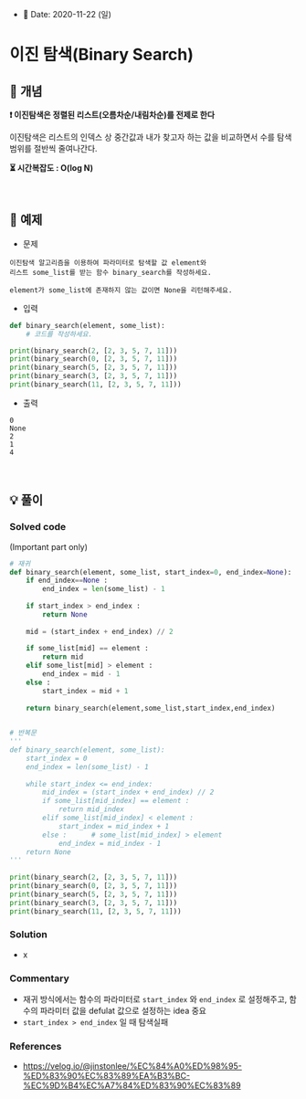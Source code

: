 - 📅 Date: 2020-11-22 (일)

# 이진 탐색(Binary Search)

## 📝 개념

**❗ 이진탐색은 정렬된 리스트(오름차순/내림차순)를 전제로 한다**

이진탐색은 리스트의 인덱스 상 중간값과 내가 찾고자 하는 값을 비교하면서 수를 탐색 범위를 절반씩 줄여나간다.

**⏳ 시간복잡도 : O(log N)**

<br>

## 📝 예제


* 문제
```
이진탐색 알고리즘을 이용하여 파라미터로 탐색할 값 element와  
리스트 some_list를 받는 함수 binary_search를 작성하세요.  

element가 some_list에 존재하지 않는 값이면 None을 리턴해주세요.
```

* 입력
```python
def binary_search(element, some_list):
    # 코드를 작성하세요.

print(binary_search(2, [2, 3, 5, 7, 11]))
print(binary_search(0, [2, 3, 5, 7, 11]))
print(binary_search(5, [2, 3, 5, 7, 11]))
print(binary_search(3, [2, 3, 5, 7, 11]))
print(binary_search(11, [2, 3, 5, 7, 11]))
```

* 출력
```
0
None
2
1
4
```

<br>

## 💡 풀이
### Solved code
(Important part only)
``` python
# 재귀
def binary_search(element, some_list, start_index=0, end_index=None):
    if end_index==None :
        end_index = len(some_list) - 1
    
    if start_index > end_index :
        return None
        
    mid = (start_index + end_index) // 2
    
    if some_list[mid] == element :
        return mid
    elif some_list[mid] > element :
        end_index = mid - 1
    else :
        start_index = mid + 1
    
    return binary_search(element,some_list,start_index,end_index)
        

# 반복문
'''
def binary_search(element, some_list):
    start_index = 0
    end_index = len(some_list) - 1
    
    while start_index <= end_index:
        mid_index = (start_index + end_index) // 2
        if some_list[mid_index] == element :
            return mid_index
        elif some_list[mid_index] < element :
            start_index = mid_index + 1
        else :      # some_list[mid_index] > element 
            end_index = mid_index - 1
    return None
'''
    
print(binary_search(2, [2, 3, 5, 7, 11]))
print(binary_search(0, [2, 3, 5, 7, 11]))
print(binary_search(5, [2, 3, 5, 7, 11]))
print(binary_search(3, [2, 3, 5, 7, 11]))
print(binary_search(11, [2, 3, 5, 7, 11]))
```

### Solution
- x

### Commentary
- 재귀 방식에서는 함수의 파라미터로 `start_index` 와 `end_index` 로 설정해주고,  함수의 파라미터 값을 defulat 값으로 설정하는 idea 중요
- `start_index > end_index` 일 때 탐색실패

### References
- https://velog.io/@jinstonlee/%EC%84%A0%ED%98%95-%ED%83%90%EC%83%89%EA%B3%BC-%EC%9D%B4%EC%A7%84%ED%83%90%EC%83%89